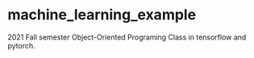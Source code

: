 # machine_learning_example

2021 Fall semester Object-Oriented Programing Class in tensorflow and pytorch.
